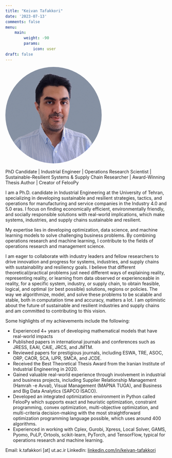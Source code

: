 ```yaml
---
title: "Keivan Tafakkori"
date: '2023-07-13'
comments: false
menu:
    main: 
        weight: -90
        params:
            icon: user
draft: false
---
```

<html>
<head>
<style>
.profile-image {
  border-radius: 50%;
  width: 300px;
  height: 300px;
}
</style>
</head>
<body>

<img class="profile-image" src="profile.jpg" alt="image">

</body>
</html>

PhD Candidate | Industrial Engineer | Operations Research Scientist | Sustainable-Resilient Systems & Supply Chain Researcher | Award-Winning Thesis Author | Creator of FelooPy

I am a Ph.D. candidate in Industrial Engineering at the University of Tehran, specializing in developing sustainable and resilient strategies, tactics, and operations for manufacturing and service companies in the Industry 4.0 and 5.0 eras. I focus on finding economically efficient, environmentally friendly, and socially responsible solutions with real-world implications, which make systems, industries, and supply chains sustainable and resilient.

My expertise lies in developing optimization, data science, and machine learning models to solve challenging business problems. By combining operations research and machine learning, I contribute to the fields of operations research and management science.

I am eager to collaborate with industry leaders and fellow researchers to drive innovation and progress for systems, industries, and supply chains with sustainability and resiliency goals. I believe that different theoretical/practical problems just need different ways of explaining reality, representing reality, or learning from data observed or experienceable in reality, for a specific system, industry, or supply chain, to obtain feasible, logical, and optimal (or best possible) solutions, regions or policies. The way we algorithmize, model, and solve these problems to be scalable and stable, both in computation time and accuracy, matters a lot. I am optimistic about the future of sustainable and resilient industries and supply chains and am committed to contributing to this vision.

Some highlights of my achievements include the following:

- Experienced 4+ years of developing mathematical models that have real-world impacts
- Published papers in international journals and conferences such as JRESS, EAAI, CAIE, JRCS, and JMTM.
- Reviewed papers for prestigious journals, including ESWA, TRE, ASOC, ORP, CAOR, SCA, IJPR, SMCA, and JCDE.
- Received the Best Theoretical Thesis Award from the Iranian Institute of Industrial Engineering in 2020.
- Gained valuable real-world experience through involvement in industrial and business projects, including Supplier Relationship Management (Hamrah -e Avval), Visual Management (MAPNA TUGA), and Business and Big Data Analytics (SAPCO ISACO).
- Developed an integrated optimization environment in Python called FelooPy which supports exact and heuristic optimization, constraint programming, convex optimization, multi-objective optimization, and multi-criteria decision-making with the most straightforward optimization programming language possible, which uses around 400 algorithms.
- Experienced in working with Cplex, Gurobi, Xpress, Local Solver, GAMS, Pyomo, PuLP, Ortools, scikit-learn, PyTorch, and TensorFlow, typical for operations research and machine learning.

Email: k.tafakkori [at] ut.ac.ir
LinkedIn: [linkedin.com/in/keivan-tafakkori](https://www.linkedin.com/in/keivan-tafakkori/)
